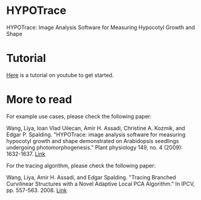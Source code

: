 # HYPOTrace
HYPOTrace: Image Analysis Software for Measuring Hypocotyl Growth and Shape

# Tutorial
[Here](https://www.youtube.com/watch?v=P9tlO5x2-RE) is a tutorial on youtube to get started.

# More to read
For example use cases, please check the following paper:

Wang, Liya, Ioan Vlad Uilecan, Amir H. Assadi, Christine A. Kozmik, and Edgar P. Spalding. "HYPOTrace: image analysis software for measuring hypocotyl growth and shape demonstrated on Arabidopsis seedlings undergoing photomorphogenesis." Plant physiology 149, no. 4 (2009): 1632-1637. [Link](http://www.plantphysiol.org/content/149/4/1632)

For the tracing algorithm, please check the following paper:

Wang, Liya, Amir H. Assadi, and Edgar Spalding. "Tracing Branched Curvilinear Structures with a Novel Adaptive Local PCA Algorithm." In IPCV, pp. 557-563. 2008. [Link](https://pdfs.semanticscholar.org/d264/231229f18f43ae07ef3fd6131f40e31280e0.pdf)
